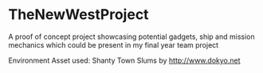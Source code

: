 # TheNewWestProject
A proof of concept project showcasing potential gadgets, ship and mission mechanics which could be present in my final year team project

Environment Asset used: Shanty Town Slums by http://www.dokyo.net

